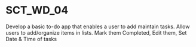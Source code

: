 # SCT_WD_04
Develop a basic to-do app that enables a user to add maintain tasks.    Allow users to add/organize items in lists. Mark them Completed, Edit them, Set Date &amp; Time of tasks
